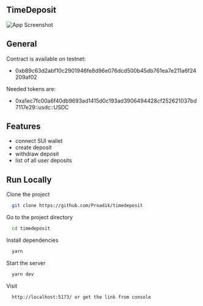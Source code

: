 
## TimeDeposit

![App Screenshot](https://i.postimg.cc/VLxwf4rZ/2025-03-17-23-34-24.png)



## General

Contract is available on testnet:
- 0xb89c63d2abf10c2901946fe8d96e076dcd500b45db761ea7e211a6f24209af02

Needed tokens are:
- 0xa1ec7fc00a6f40db9693ad1415d0c193ad3906494428cf252621037bd7117e29::usdc::USDC
## Features

- connect SUI wallet
- create deposit
- withdraw deposit
- list of all user deposits




## Run Locally

Clone the project

```bash
  git clone https://github.com/Proadik/timedeposit
```

Go to the project directory

```bash
  cd timedeposit
```

Install dependencies

```bash
  yarn
```

Start the server

```bash
  yarn dev
```

Visit

```bash
  http://localhost:5173/ or get the link from console
```



